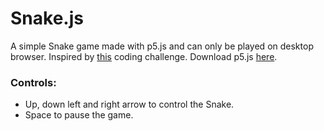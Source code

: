 # Snake.js

A simple Snake game made with p5.js and can only be played on desktop browser. Inspired by [this](https://www.youtube.com/watch?v=AaGK-fj-BAM) coding challenge. Download p5.js [here](https://p5js.org/download/).

### Controls:
* Up, down left and right arrow to control the Snake.
* Space to pause the game. 
